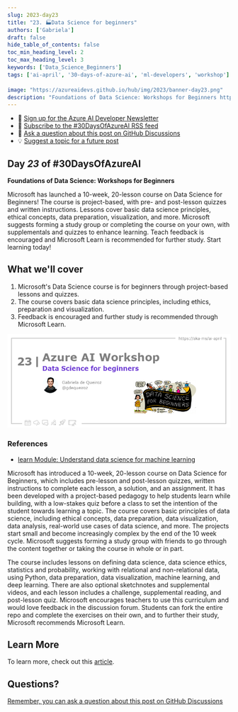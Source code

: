```yaml
---
slug: 2023-day23
title: "23. 🏭Data Science for beginners"
authors: ['Gabriela']
draft: false
hide_table_of_contents: false
toc_min_heading_level: 2
toc_max_heading_level: 3
keywords: ['Data_Science_Beginners']
tags: ['ai-april', '30-days-of-azure-ai', 'ml-developers', 'workshop']

image: "https://azureaidevs.github.io/hub/img/2023/banner-day23.png"
description: "Foundations of Data Science: Workshops for Beginners https://azureaidevs.github.io/hub/blog/2023-day23 #30DaysOfAzureAI #AzureAiDevs #AI #DataScience"
---
```


<head>

  <meta property="og:url" content="https://azureaidevs.github.io/hub/blog/2023-day23" />
  <meta property="og:title" content="Data Science for beginners" />
  <meta property="og:description" content="Foundations of Data Science: Workshops for Beginners https://azureaidevs.github.io/hub/blog/2023-day23 #30DaysOfAzureAI #AzureAiDevs #AI #DataScience" />
  <meta property="og:image" content="https://azureaidevs.github.io/hub/img/2023/banner-day23.png" />
  <meta property="og:type" content="article" />
  <meta property="og:site_name" content="Azure AI Developer" />
  

  <link rel="canonical" href="https://microsoft.github.io/Data-Science-For-Beginners"  />

</head>

- 📧 [Sign up for the Azure AI Developer Newsletter](https://aka.ms/azure-ai-dev-newsletter)
- 📰 [Subscribe to the #30DaysOfAzureAI RSS feed](https://azureaidevs.github.io/hub/blog/rss.xml)
- 📌 [Ask a question about this post on GitHub Discussions](https://github.com/AzureAiDevs/hub/discussions/categories/23-data-science-for-beginners)
- 💡 [Suggest a topic for a future post](https://github.com/AzureAiDevs/hub/discussions/categories/call-for-content)

## Day _23_ of #30DaysOfAzureAI

<!-- README
The following description is also used for the tweet. So it should be action oriented and grab attention 
If you update the description, please update the description: in the frontmatter as well.
-->

**Foundations of Data Science: Workshops for Beginners**

<!-- README
The following is the intro to the post. It should be a short teaser for the post.
-->

Microsoft has launched a 10-week, 20-lesson course on Data Science for Beginners! The course is project-based, with pre- and post-lesson quizzes and written instructions. Lessons cover basic data science principles, ethical concepts, data preparation, visualization, and more. Microsoft suggests forming a study group or completing the course on your own, with supplementals and quizzes to enhance learning. Teach feedback is encouraged and Microsoft Learn is recommended for further study. Start learning today!

## What we'll cover

<!-- README
The following list is the main points of the post. There should be 3-4 main points.
 -->


1. Microsoft's Data Science course is for beginners through project-based lessons and quizzes. 
2. The course covers basic data science principles, including ethics, preparation and visualization. 
3. Feedback is encouraged and further study is recommended through Microsoft Learn.

<!-- 
- Main point 1
- Main point 2
- Main point 3 
- Main point 4
-->

![Image banner for day 23](./../../../static/img/2023/banner-day23.png)

<!-- README
Add or update a list relevant references here. These could be links to other blog posts, Microsoft Learn Module, videos, or other resources.
-->


### References

- [learn Module: Understand data science for machine learning](https://learn.microsoft.com/training/paths/understand-machine-learning?WT.mc_id=aiml-89446-dglover)


<!-- README
The following is the body of the post. It should be an overview of the post that you are referencing.
See the Learn More section, if you supplied a canonical link, then will be displayed here.
-->


Microsoft has introduced a 10-week, 20-lesson course on Data Science for Beginners, which includes pre-lesson and post-lesson quizzes, written instructions to complete each lesson, a solution, and an assignment. It has been developed with a project-based pedagogy to help students learn while building, with a low-stakes quiz before a class to set the intention of the student towards learning a topic. The course covers basic principles of data science, including ethical concepts, data preparation, data visualization, data analysis, real-world use cases of data science, and more. The projects start small and become increasingly complex by the end of the 10 week cycle. Microsoft suggests forming a study group with friends to go through the content together or taking the course in whole or in part.

The course includes lessons on defining data science, data science ethics, statistics and probability, working with relational and non-relational data, using Python, data preparation, data visualization, machine learning, and deep learning. There are also optional sketchnotes and supplemental videos, and each lesson includes a challenge, supplemental reading, and post-lesson quiz. Microsoft encourages teachers to use this curriculum and would love feedback in the discussion forum. Students can fork the entire repo and complete the exercises on their own, and to further their study, Microsoft recommends Microsoft Learn.

## Learn More

To learn more, check out this [article](https://microsoft.github.io/Data-Science-For-Beginners).


## Questions?

[Remember, you can ask a question about this post on GitHub Discussions](https://github.com/AzureAiDevs/Discussions/discussions/categories/23-data-science-for-beginners)